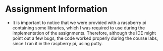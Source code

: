 # Assignment Information
- It is important to notice that we were provided with a raspberry pi containing some libraries, which I was required to use during the implementation of the assignments. Therefore, although the IDE might point out a few bugs, the code worked properly during the course labs, since I ran it in the raspberry pi, using putty.
